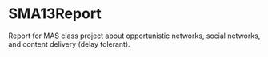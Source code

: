SMA13Report
===========

Report for MAS class project about opportunistic networks, social networks, and content delivery (delay tolerant). 